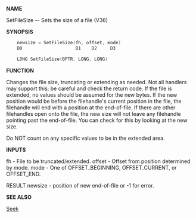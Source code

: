 
**NAME**

SetFileSize -- Sets the size of a file (V36)

**SYNOPSIS**

```c
    newsize = SetFileSize(fh, offset, mode)
    D0                    D1    D2     D3

    LONG SetFileSize(BPTR, LONG, LONG)

```
**FUNCTION**

Changes the file size, truncating or extending as needed.  Not all
handlers may support this; be careful and check the return code.  If
the file is extended, no values should be assumed for the new bytes.
If the new position would be before the filehandle's current position
in the file, the filehandle will end with a position at the
end-of-file.  If there are other filehandles open onto the file, the
new size will not leave any filehandle pointing past the end-of-file.
You can check for this by looking at the new size.

Do NOT count on any specific values to be in the extended area.

**INPUTS**

fh     - File to be truncated/extended.
offset - Offset from position determined by mode.
mode   - One of OFFSET_BEGINNING, OFFSET_CURRENT, or OFFSET_END.

RESULT
newsize - position of new end-of-file or -1 for error.

**SEE ALSO**

[Seek](Seek.md)

